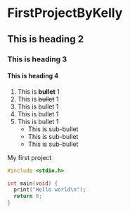 # FirstProjectByKelly

## This is heading 2

### This is heading 3

#### This is heading 4

1. This is **bullet** 1
1. This is ~~bullet~~ 1
1. This is bullet 1
1. This is bullet 1
1. This is bullet 1
    - This is sub-bullet
    - This is sub-bullet
    - This is sub-bullet
    

My first project

```C
#include <stdio.h>

int main(void) {
  print("Hello world\n");
  return 0;
}
```
